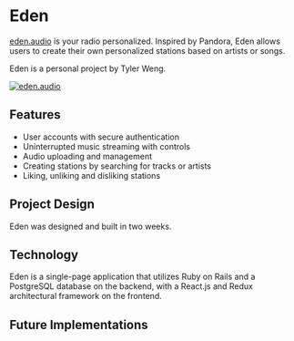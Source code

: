 # Eden

[eden.audio][eden] is your radio personalized. Inspired by Pandora,
Eden allows users to create their own personalized stations based on
artists or songs.

Eden is a personal project by Tyler Weng.

[![eden.audio][splash]][eden]

## Features

- User accounts with secure authentication
- Uninterrupted music streaming with controls
- Audio uploading and management
- Creating stations by searching for tracks or artists
- Liking, unliking and disliking stations

## Project Design

Eden was designed and built in two weeks.

## Technology

Eden is a single-page application that utilizes Ruby on Rails and a
PostgreSQL database on the backend, with a React.js and Redux
architectural framework on the frontend.

## Future Implementations

[eden]: http://eden.audio

[splash]: https://s3-us-west-1.amazonaws.com/eden-audio/application_images/Splash.png
